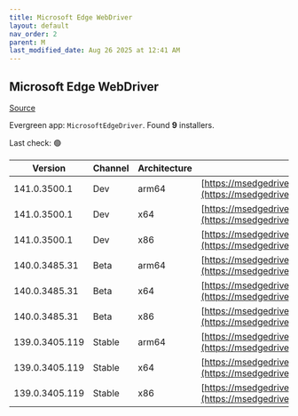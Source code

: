 ```yaml
---
title: Microsoft Edge WebDriver
layout: default
nav_order: 2
parent: M
last_modified_date: Aug 26 2025 at 12:41 AM
---
```


## Microsoft Edge WebDriver

[Source](https://www.microsoft.com/edge)

Evergreen app: `MicrosoftEdgeDriver`. Found **9** installers.

Last check: 🟢

| Version        | Channel | Architecture | URI                                                                                                                                              |
| -------------- | ------- | ------------ | ------------------------------------------------------------------------------------------------------------------------------------------------ |
| 141.0.3500.1   | Dev     | arm64        | [https://msedgedriver.microsoft.com/141.0.3500.1/edgedriver_arm64.zip](https://msedgedriver.microsoft.com/141.0.3500.1/edgedriver_arm64.zip)     |
| 141.0.3500.1   | Dev     | x64          | [https://msedgedriver.microsoft.com/141.0.3500.1/edgedriver_win64.zip](https://msedgedriver.microsoft.com/141.0.3500.1/edgedriver_win64.zip)     |
| 141.0.3500.1   | Dev     | x86          | [https://msedgedriver.microsoft.com/141.0.3500.1/edgedriver_win32.zip](https://msedgedriver.microsoft.com/141.0.3500.1/edgedriver_win32.zip)     |
| 140.0.3485.31  | Beta    | arm64        | [https://msedgedriver.microsoft.com/140.0.3485.31/edgedriver_arm64.zip](https://msedgedriver.microsoft.com/140.0.3485.31/edgedriver_arm64.zip)   |
| 140.0.3485.31  | Beta    | x64          | [https://msedgedriver.microsoft.com/140.0.3485.31/edgedriver_win64.zip](https://msedgedriver.microsoft.com/140.0.3485.31/edgedriver_win64.zip)   |
| 140.0.3485.31  | Beta    | x86          | [https://msedgedriver.microsoft.com/140.0.3485.31/edgedriver_win32.zip](https://msedgedriver.microsoft.com/140.0.3485.31/edgedriver_win32.zip)   |
| 139.0.3405.119 | Stable  | arm64        | [https://msedgedriver.microsoft.com/139.0.3405.119/edgedriver_arm64.zip](https://msedgedriver.microsoft.com/139.0.3405.119/edgedriver_arm64.zip) |
| 139.0.3405.119 | Stable  | x64          | [https://msedgedriver.microsoft.com/139.0.3405.119/edgedriver_win64.zip](https://msedgedriver.microsoft.com/139.0.3405.119/edgedriver_win64.zip) |
| 139.0.3405.119 | Stable  | x86          | [https://msedgedriver.microsoft.com/139.0.3405.119/edgedriver_win32.zip](https://msedgedriver.microsoft.com/139.0.3405.119/edgedriver_win32.zip) |
